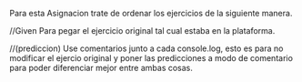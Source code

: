Para esta Asignacion trate de ordenar los ejercicios de la siguiente manera.

//Given
Para pegar el ejercicio original tal cual estaba en la plataforma.

//(prediccion)
Use  comentarios junto a cada console.log, esto es para no modificar el ejercio original
y poner las predicciones a modo de comentario para poder diferenciar mejor entre ambas cosas.

